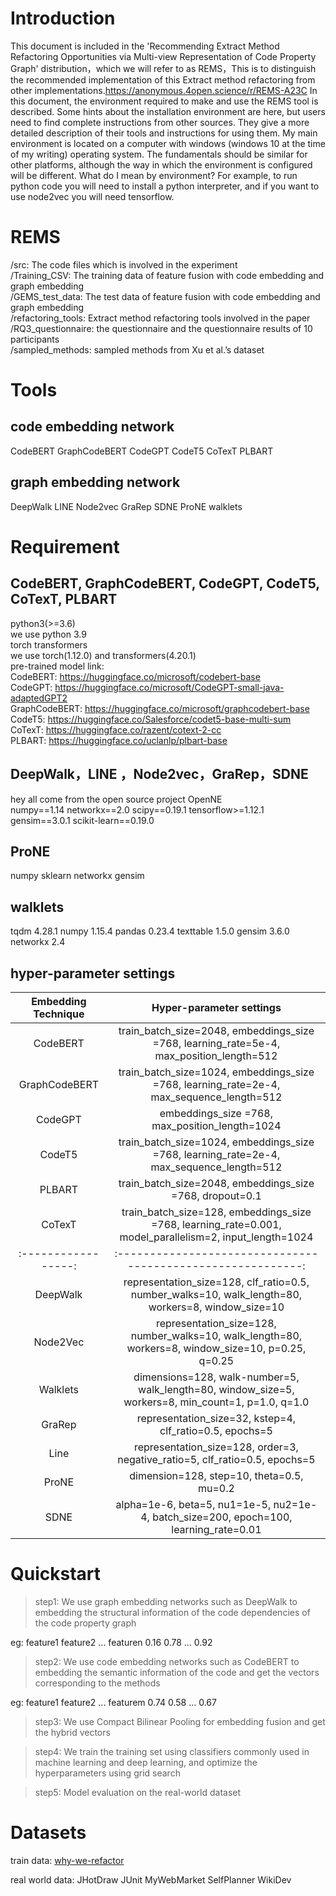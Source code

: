 # Introduction
This document is included in the 'Recommending Extract Method Refactoring Opportunities via Multi-view Representation of Code Property Graph' distribution，which we will refer to as REMS，This is to distinguish the recommended implementation of this Extract method refactoring from other implementations.https://anonymous.4open.science/r/REMS-A23C In this document, the environment required to make and use the REMS tool is described. Some hints about the installation environment are here, but users need to find complete instructions from other sources. They give a more detailed description of their tools and instructions for using them. My main environment is located on a computer with windows (windows 10 at the time of my writing) operating system. The fundamentals should be similar for other platforms, although the way in which the environment is configured will be different. What do I mean by environment? For example, to run python code you will need to install a python interpreter, and if you want to use node2vec you will need tensorflow.
# REMS
/src: The code files which is involved in the experiment \
/Training_CSV: The training data of feature fusion with code embedding and graph embedding \
/GEMS_test_data: The test data of feature fusion with code embedding and graph embedding \
/refactoring_tools: Extract method refactoring tools involved in the paper \
/RQ3_questionnaire: the questionnaire and the questionnaire results of 10 participants \
/sampled_methods: sampled methods from Xu et al.’s dataset
# Tools
## code embedding network
CodeBERT GraphCodeBERT CodeGPT CodeT5 CoTexT PLBART
## graph embedding network 
DeepWalk LINE Node2vec GraRep SDNE ProNE walklets
# Requirement
## CodeBERT, GraphCodeBERT, CodeGPT, CodeT5, CoTexT, PLBART
python3(>=3.6) \
we use python 3.9\
torch transformers \
we use torch(1.12.0) and transformers(4.20.1)\
pre-trained model link: \
CodeBERT: https://huggingface.co/microsoft/codebert-base \
CodeGPT: https://huggingface.co/microsoft/CodeGPT-small-java-adaptedGPT2 \
GraphCodeBERT: https://huggingface.co/microsoft/graphcodebert-base \
CodeT5: https://huggingface.co/Salesforce/codet5-base-multi-sum \
CoTexT: https://huggingface.co/razent/cotext-2-cc \
PLBART: https://huggingface.co/uclanlp/plbart-base 

## DeepWalk，LINE ，Node2vec，GraRep，SDNE
hey all come from the open source project OpenNE \
numpy==1.14 networkx==2.0 scipy==0.19.1 tensorflow>=1.12.1 gensim==3.0.1 scikit-learn==0.19.0
## ProNE
numpy sklearn networkx gensim
## walklets
tqdm 4.28.1 numpy 1.15.4 pandas 0.23.4 texttable 1.5.0 gensim 3.6.0 networkx 2.4
## hyper-parameter settings
| Embedding Technique |                   Hyper-parameter settings                   |
| :-----------------: | :----------------------------------------------------------: |
|      CodeBERT       | train\_batch\_size=2048, embeddings\_size =768, learning\_rate=5e-4, max\_position\_length=512 |
|    GraphCodeBERT    | train\_batch\_size=1024, embeddings\_size =768, learning\_rate=2e-4, max\_sequence\_length=512 |
|       CodeGPT       |      embeddings\_size =768, max\_position\_length=1024       |
|       CodeT5        | train\_batch\_size=1024, embeddings\_size =768, learning\_rate=2e-4, max\_sequence\_length=512 |
|       PLBART        | train\_batch\_size=2048, embeddings\_size =768, dropout=0.1  |
|       CoTexT        | train\_batch\_size=128, embeddings\_size =768, learning\_rate=0.001, model\_parallelism=2, input\_length=1024 |
| :-----------------: | :----------------------------------------------------------: |
|      DeepWalk       | representation\_size=128, clf\_ratio=0.5, number\_walks=10, walk\_length=80, workers=8, window\_size=10 |
|      Node2Vec       | representation\_size=128, number\_walks=10, walk\_length=80, workers=8, window\_size=10, p=0.25, q=0.25 |
|      Walklets       | dimensions=128, walk-number=5, walk\_length=80, window\_size=5, workers=8, min\_count=1, p=1.0, q=1.0 |
|       GraRep        |  representation\_size=32, kstep=4, clf\_ratio=0.5, epochs=5  |
|        Line         | representation\_size=128, order=3, negative\_ratio=5, clf\_ratio=0.5, epochs=5 |
|        ProNE        |          dimension=128, step=10, theta=0.5, mu=0.2           |
|        SDNE         | alpha=1e-6, beta=5, nu1=1e-5, nu2=1e-4, batch\_size=200, epoch=100, learning\_rate=0.01 |
# Quickstart

> step1: We use graph embedding networks such as DeepWalk to embedding the structural information of the code dependencies of the code property graph

eg: feature1 feature2 ... featuren  0.16 0.78 ... 0.92

> step2: We use code embedding networks such as CodeBERT to embedding the semantic information of the code and get the vectors corresponding to the methods

eg: feature1 feature2 ... featurem  0.74 0.58 ... 0.67

> step3: We use Compact Bilinear Pooling for embedding fusion and get the hybrid vectors

> step4: We train the training set using classifiers commonly used in machine learning and deep learning, and optimize the hyperparameters using grid search

> step5: Model evaluation on the real-world dataset

# Datasets

train data: [why-we-refactor](https://aserg-ufmg.github.io/why-we-refactor/#/) 

real world data: JHotDraw JUnit MyWebMarket SelfPlanner WikiDev


